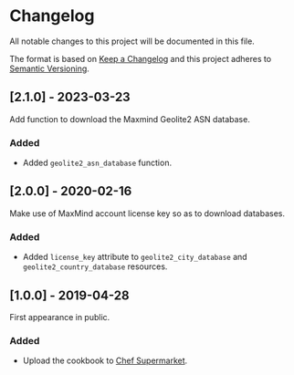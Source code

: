 # Changelog
All notable changes to this project will be documented in this file.

The format is based on [Keep a Changelog](http://keepachangelog.com/en/1.0.0/)
and this project adheres to [Semantic Versioning](http://semver.org/spec/v2.0.0.html).


## [2.1.0] - 2023-03-23

Add function to download the Maxmind Geolite2 ASN database.

### Added
- Added `geolite2_asn_database` function.

## [2.0.0] - 2020-02-16

Make use of MaxMind account license key so as to download databases.

### Added
- Added `license_key` attribute to `geolite2_city_database` and `geolite2_country_database` resources.

## [1.0.0] - 2019-04-28

First appearance in public.

### Added
- Upload the cookbook to [Chef Supermarket](https://supermarket.chef.io/cookbooks/geolite2).
